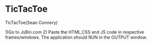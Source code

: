 # TicTacToe
TicTacToe(Sean Connery)


1)Go to JsBin.com
2) Paste the HTML,CSS and JS code in respective frames/windows. The application should RUN in the OUTPUT window.
